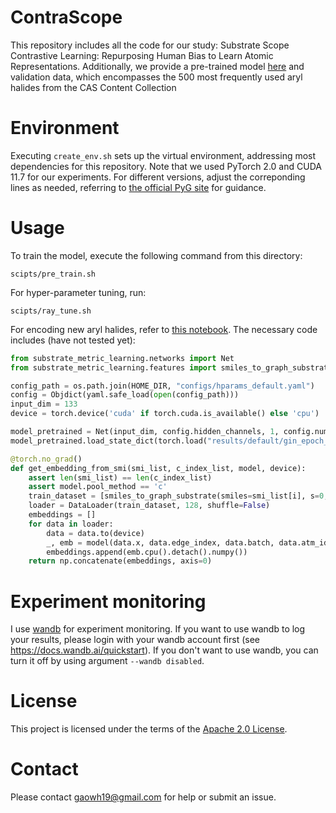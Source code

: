 # ContraScope

This repository includes all the code for our study: Substrate Scope Contrastive Learning: Repurposing Human Bias to Learn Atomic Representations. 
Additionally, we provide a pre-trained model [here](results/default/gin_epoch_56_sum_r2_1.538.pth) and validation data, which encompasses the 500 most frequently used aryl halides from the CAS Content Collection

# Environment

Executing `create_env.sh` sets up the virtual environment, addressing most dependencies for this repository. Note that we used PyTorch 2.0 and CUDA 11.7 for our experiments. For different versions, adjust the correponding lines as needed, referring to [the official PyG site](https://pytorch-geometric.readthedocs.io/en/latest/install/installation.html) for guidance.

# Usage

To train the model, execute the following command from this directory:

`scipts/pre_train.sh`

For hyper-parameter tuning, run:

`scipts/ray_tune.sh`

For encoding new aryl halides, refer to [this notebook](notebooks/Fig2.ipynb). The necessary code includes (have not tested yet):
```python
from substrate_metric_learning.networks import Net
from substrate_metric_learning.features import smiles_to_graph_substrate

config_path = os.path.join(HOME_DIR, "configs/hparams_default.yaml")
config = Objdict(yaml.safe_load(open(config_path)))
input_dim = 133
device = torch.device('cuda' if torch.cuda.is_available() else 'cpu')

model_pretrained = Net(input_dim, config.hidden_channels, 1, config.num_layers, config.pool).to(device)
model_pretrained.load_state_dict(torch.load("results/default/gin_epoch_56_sum_r2_1.538.pth"))

@torch.no_grad()
def get_embedding_from_smi(smi_list, c_index_list, model, device):
    assert len(smi_list) == len(c_index_list)
    assert model.pool_method == 'c'
    train_dataset = [smiles_to_graph_substrate(smiles=smi_list[i], s=0, y=0, atm_idx=[c_index_list[i]]) for i in range(len(smi_list))]
    loader = DataLoader(train_dataset, 128, shuffle=False)
    embeddings = []
    for data in loader:
        data = data.to(device)
        _, emb = model(data.x, data.edge_index, data.batch, data.atm_idx)
        embeddings.append(emb.cpu().detach().numpy())
    return np.concatenate(embeddings, axis=0)
```

# Experiment monitoring

I use [wandb](https://docs.wandb.ai/) for experiment monitoring. If you want to use wandb to log your results, please login with your wandb account first (see https://docs.wandb.ai/quickstart). If you don't want to use wandb, you can turn it off by using argument `--wandb disabled`.

# License
This project is licensed under the terms of the [Apache 2.0 License](LICENSE).

# Contact 
Please contact gaowh19@gmail.com for help or submit an issue. 

<!-- # Cite Us
This package was developed as a spin-off from [our paper](https://proceedings.neurips.cc/paper_files/paper/2022/file/8644353f7d307baaf29bc1e56fe8e0ec-Paper-Datasets_and_Benchmarks.pdf) (NeurIPS 2022). If you find this package useful, please consider citing:

```
@article{gao2022sample,
  title={Sample efficiency matters: a benchmark for practical molecular optimization},
  author={Gao, Wenhao and Fu, Tianfan and Sun, Jimeng and Coley, Connor},
  journal={Advances in Neural Information Processing Systems},
  volume={35},
  pages={21342--21357},
  year={2022}
}
``` -->
